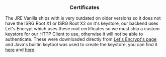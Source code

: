<h3 align=center> Certificates </h3>

The JRE Vanilla ships with is very outdated on older versions so it does not have the ISRG Root X1 or ISRG Root X2 on it's keystore, our backend uses Let's Encrypt which uses these root certificates so we must ship a custom keystore for our HTTP Client to use, otherwise it will not be able to authenticate.
These were downloaded directly from [Let's Encrypt's page](https://letsencrypt.org/certificates/) and Java's builtin keytool was used to create the keystore, you can find it [here](/fabric/src/main/resources) and [here](/forge/src/main/resources).